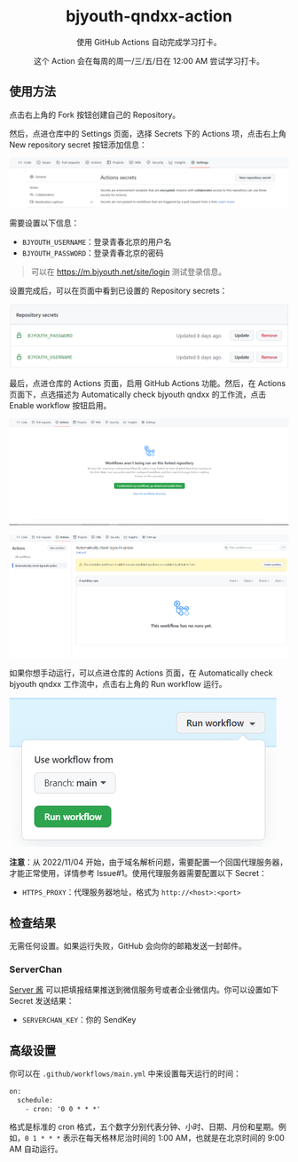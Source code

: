 <h1 align="center">
bjyouth-qndxx-action
</h1>

<p align="center">
使用 GitHub Actions 自动完成学习打卡。
</p>

<p align="center">
这个 Action 会在每周的周一/三/五/日在 12:00 AM 尝试学习打卡。
</p>

## 使用方法

点击右上角的 Fork 按钮创建自己的 Repository。

然后，点进仓库中的 Settings 页面，选择 Secrets 下的 Actions 项，点击右上角 New repository secret 按钮添加信息：

![](images/new-repository-secret.png)

需要设置以下信息：

- `BJYOUTH_USERNAME`：登录青春北京的用户名
- `BJYOUTH_PASSWORD`：登录青春北京的密码

> 可以在 https://m.bjyouth.net/site/login 测试登录信息。

设置完成后，可以在页面中看到已设置的 Repository secrets：

![](images/repository-secrets.png)

最后，点进仓库的 Actions 页面，启用 GitHub Actions 功能。然后，在 Actions 页面下，点选描述为 Automatically check bjyouth qndxx 的工作流，点击 Enable workflow 按钮启用。

![](images/enable-actions.png)

![](images/enable-qndxx-action.png)

如果你想手动运行，可以点进仓库的 Actions 页面，在 Automatically check bjyouth qndxx 工作流中，点击右上角的 Run workflow 运行。

![](images/run-workflow.png)

**注意**：从 2022/11/04 开始，由于域名解析问题，需要配置一个回国代理服务器，才能正常使用，详情参考 Issue#1。使用代理服务器需要配置以下 Secret：

- `HTTPS_PROXY`：代理服务器地址，格式为 `http://<host>:<port>`

## 检查结果

无需任何设置。如果运行失败，GitHub 会向你的邮箱发送一封邮件。

### ServerChan

[Server 酱](https://sct.ftqq.com/) 可以把填报结果推送到微信服务号或者企业微信内。你可以设置如下 Secret 发送结果：

- `SERVERCHAN_KEY`：你的 SendKey

## 高级设置

你可以在 `.github/workflows/main.yml` 中来设置每天运行的时间：

```
on:
  schedule:
    - cron: '0 0 * * *'
```

格式是标准的 cron 格式，五个数字分别代表分钟、小时、日期、月份和星期。例如，`0 1 * * *` 表示在每天格林尼治时间的 1:00 AM，也就是在北京时间的 9:00 AM 自动运行。

